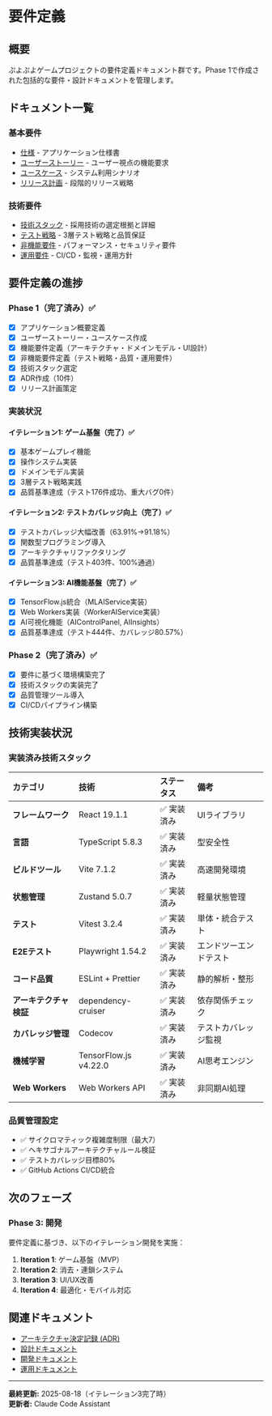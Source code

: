 # 要件定義

## 概要

ぷよぷよゲームプロジェクトの要件定義ドキュメント群です。Phase 1で作成された包括的な要件・設計ドキュメントを管理します。

## ドキュメント一覧

### 基本要件
- [仕様](仕様.md) - アプリケーション仕様書
- [ユーザーストーリー](ユーザーストーリー.md) - ユーザー視点の機能要求
- [ユースケース](ユースケース.md) - システム利用シナリオ
- [リリース計画](リリース計画.md) - 段階的リリース戦略

### 技術要件
- [技術スタック](技術スタック.md) - 採用技術の選定根拠と詳細
- [テスト戦略](テスト戦略.md) - 3層テスト戦略と品質保証
- [非機能要件](非機能要件.md) - パフォーマンス・セキュリティ要件
- [運用要件](運用要件.md) - CI/CD・監視・運用方針

## 要件定義の進捗

### Phase 1（完了済み）✅
- [x] アプリケーション概要定義
- [x] ユーザーストーリー・ユースケース作成
- [x] 機能要件定義（アーキテクチャ・ドメインモデル・UI設計）
- [x] 非機能要件定義（テスト戦略・品質・運用要件）
- [x] 技術スタック選定
- [x] ADR作成（10件）
- [x] リリース計画策定

### 実装状況

#### イテレーション1: ゲーム基盤（完了）✅
- [x] 基本ゲームプレイ機能
- [x] 操作システム実装  
- [x] ドメインモデル実装
- [x] 3層テスト戦略実践
- [x] 品質基準達成（テスト176件成功、重大バグ0件）

#### イテレーション2: テストカバレッジ向上（完了）✅
- [x] テストカバレッジ大幅改善（63.91%→91.18%）
- [x] 関数型プログラミング導入
- [x] アーキテクチャリファクタリング
- [x] 品質基準達成（テスト403件、100%通過）

#### イテレーション3: AI機能基盤（完了）✅
- [x] TensorFlow.js統合（MLAIService実装）
- [x] Web Workers実装（WorkerAIService実装）
- [x] AI可視化機能（AIControlPanel, AIInsights）
- [x] 品質基準達成（テスト444件、カバレッジ80.57%）

### Phase 2（完了済み）✅
- [x] 要件に基づく環境構築完了
- [x] 技術スタックの実装完了
- [x] 品質管理ツール導入
- [x] CI/CDパイプライン構築

## 技術実装状況

### 実装済み技術スタック
| カテゴリ | 技術 | ステータス | 備考 |
| :--- | :--- | :--- | :--- |
| **フレームワーク** | React 19.1.1 | ✅ 実装済み | UIライブラリ |
| **言語** | TypeScript 5.8.3 | ✅ 実装済み | 型安全性 |
| **ビルドツール** | Vite 7.1.2 | ✅ 実装済み | 高速開発環境 |
| **状態管理** | Zustand 5.0.7 | ✅ 実装済み | 軽量状態管理 |
| **テスト** | Vitest 3.2.4 | ✅ 実装済み | 単体・統合テスト |
| **E2Eテスト** | Playwright 1.54.2 | ✅ 実装済み | エンドツーエンドテスト |
| **コード品質** | ESLint + Prettier | ✅ 実装済み | 静的解析・整形 |
| **アーキテクチャ検証** | dependency-cruiser | ✅ 実装済み | 依存関係チェック |
| **カバレッジ管理** | Codecov | ✅ 実装済み | テストカバレッジ監視 |
| **機械学習** | TensorFlow.js v4.22.0 | ✅ 実装済み | AI思考エンジン |
| **Web Workers** | Web Workers API | ✅ 実装済み | 非同期AI処理 |

### 品質管理設定
- ✅ サイクロマティック複雑度制限（最大7）
- ✅ ヘキサゴナルアーキテクチャルール検証
- ✅ テストカバレッジ目標80%
- ✅ GitHub Actions CI/CD統合

## 次のフェーズ

### Phase 3: 開発
要件定義に基づき、以下のイテレーション開発を実施：

1. **Iteration 1**: ゲーム基盤（MVP）
2. **Iteration 2**: 消去・連鎖システム  
3. **Iteration 3**: UI/UX改善
4. **Iteration 4**: 最適化・モバイル対応

## 関連ドキュメント

- [アーキテクチャ決定記録 (ADR)](../adr/index.md)
- [設計ドキュメント](../design/index.md)
- [開発ドキュメント](../development/index.md)
- [運用ドキュメント](../operation/index.md)

---

**最終更新:** 2025-08-18（イテレーション3完了時）  
**更新者:** Claude Code Assistant